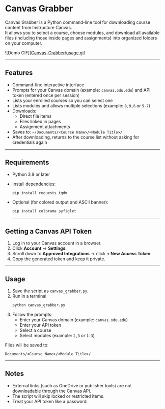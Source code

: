 # Canvas Grabber

Canvas Grabber is a Python command-line tool for downloading course content from Instructure Canvas.  
It allows you to select a course, choose modules, and download all available files (including those inside pages and assignments) into organized folders on your computer.

![Demo GIF]([Canvas-Grabber/usage.gif](https://github.com/Jeter361/Canvas-Grabber/blob/main/usage.gif)

---

## Features
- Command-line interactive interface
- Prompts for your Canvas domain (example: `canvas.odu.edu`) and API token (entered once per session)
- Lists your enrolled courses so you can select one
- Lists modules and allows multiple selections (example: `8,9,6` or `5-7`)
- Downloads:
  - Direct file items
  - Files linked in pages
  - Assignment attachments
- Saves to: `~/Documents/<Course Name>/<Module Title>/`
- After downloading, returns to the course list without asking for credentials again

---

## Requirements
- Python 3.9 or later
- Install dependencies:
  ```bash
  pip install requests tqdm
  ```
- Optional (for colored output and ASCII banner):
  ```bash
  pip install colorama pyfiglet
  ```

  ---

## Getting a Canvas API Token
1. Log in to your Canvas account in a browser.
2. Click **Account** → **Settings**.
3. Scroll down to **Approved Integrations** → click **+ New Access Token**.
4. Copy the generated token and keep it private.

---

## Usage

1. Save the script as `canvas_grabber.py`.
2. Run in a terminal:
   ```bash
   python canvas_grabber.py
   ```
3. Follow the prompts:
   - Enter your Canvas domain (example: `canvas.odu.edu`)
   - Enter your API token
   - Select a course
   - Select modules (example: `2,3` or `1-3`)

Files will be saved to:
```
Documents/<Course Name>/<Module Title>/
```

---

## Notes
- External links (such as OneDrive or publisher tools) are not downloadable through the Canvas API.
- The script will skip locked or restricted items.
- Treat your API token like a password.
